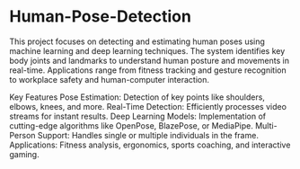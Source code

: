 # Human-Pose-Detection
This project focuses on detecting and estimating human poses using machine learning and deep learning techniques. The system identifies key body joints and landmarks to understand human posture and movements in real-time. Applications range from fitness tracking and gesture recognition to workplace safety and human-computer interaction.

Key Features
Pose Estimation: Detection of key points like shoulders, elbows, knees, and more.
Real-Time Detection: Efficiently processes video streams for instant results.
Deep Learning Models: Implementation of cutting-edge algorithms like OpenPose, BlazePose, or MediaPipe.
Multi-Person Support: Handles single or multiple individuals in the frame.
Applications: Fitness analysis, ergonomics, sports coaching, and interactive gaming.
